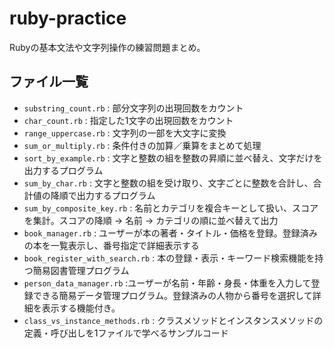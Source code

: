 # ruby-practice

Rubyの基本文法や文字列操作の練習問題まとめ。

## ファイル一覧

- `substring_count.rb` : 部分文字列の出現回数をカウント
- `char_count.rb` : 指定した1文字の出現回数をカウント
- `range_uppercase.rb` : 文字列の一部を大文字に変換
- `sum_or_multiply.rb` : 条件付きの加算／乗算をまとめて処理
- `sort_by_example.rb` : 文字と整数の組を整数の昇順に並べ替え、文字だけを出力するプログラム
- `sum_by_char.rb` : 文字と整数の組を受け取り、文字ごとに整数を合計し、合計値の降順で出力するプログラム
- `sum_by_composite_key.rb` : 名前とカテゴリを複合キーとして扱い、スコアを集計。スコアの降順 → 名前 → カテゴリの順に並べ替えて出力
- `book_manager.rb` : ユーザーが本の著者・タイトル・価格を登録。登録済みの本を一覧表示し、番号指定で詳細表示する
- `book_register_with_search.rb` : 本の登録・表示・キーワード検索機能を持つ簡易図書管理プログラム
- `person_data_manager.rb` :ユーザーが名前・年齢・身長・体重を入力して登録できる簡易データ管理プログラム。登録済みの人物から番号を選択して詳細を表示する機能付き。
- `class_vs_instance_methods.rb` : クラスメソッドとインスタンスメソッドの定義・呼び出しを1ファイルで学べるサンプルコード